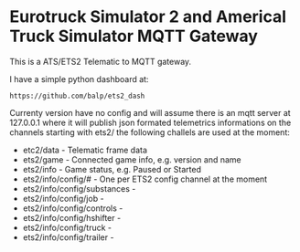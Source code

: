 Eurotruck Simulator 2 and Americal Truck Simulator MQTT Gateway
===============================================================

This is a ATS/ETS2 Telematic to MQTT gateway.

I have a simple python dashboard at: 

    https://github.com/balp/ets2_dash

Currenty version have no config and will assume there is an mqtt server at 127.0.0.1
where it will publish json formated telemetrics informations on the channels starting
with ets2/ the following challels are used at the moment:

* etc2/data                   - Telematic frame data
* ets2/game                   - Connected game info, e.g. version and name
* ets2/info                   - Game status, e.g. Paused or Started
* ets2/info/config/#          - One per ETS2 config channel at the moment
* ets2/info/config/substances -
* ets2/info/config/job        -
* ets2/info/config/controls   -
* ets2/info/config/hshifter   -
* ets2/info/config/truck      -
* ets2/info/config/trailer    -
